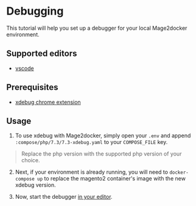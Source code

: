 # Debugging

This tutorial will help you set up a debugger for your local Mage2docker environment.


## Supported editors
- [vscode](./vscode/vscode.md)

## Prerequisites
- [xdebug chrome extension](https://chrome.google.com/webstore/detail/xdebug-helper/eadndfjplgieldjbigjakmdgkmoaaaoc?hl=en)

## Usage

1. To use xdebug with Mage2docker, simply open your `.env` and append `:compose/php/7.3/7.3-xdebug.yaml` to your `COMPOSE_FILE` key.

> Replace the php version with the supported php version of your choice.


2. Next, if your environment is already running, you will need to `docker-compose up` to replace the magento2 container's image with the new xdebug version.


3. Now, start the debugger [in your editor](#supported-editors). 
